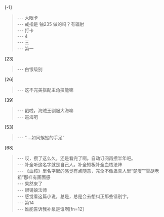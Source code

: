 
[-1] 
>--- 大眼卡<br>
>--- 戒指是  铀235  做的吗？有辐射<br>
>--- 打卡<br>
>--- 4<br>
>--- 三<br>
>--- 第一<br>

[23] 
>--- 白银级别<br>

[26] 
>--- 这不完美搭配主角技能嘛<br>

[39] 
>--- 戳啦，海贼王驯服大海嘛<br>
>--- 巡海吧<br>

[53] 
>--- “....如同蜈蚣的手足”<br>

[68] 
>--- 哎，攒了这么久，还是看完了啊。自动订阅再攒半年吧。<br>
>--- 补全听这名字就是自己人。补全短板补全血核法阵<br>
>--- 《血核》里名字起的感觉有点随意，完全不像蛊真人里“楚度”“雪胡老祖”那样有画面感<br>
>--- 果然来了<br>
>--- 眼镜娘法师<br>
>--- 感觉看这篇小说，总是，总是会去想纠正那些错别字。<br>
>--- 第14<br>
>--- 谁能告诉我补泉是谁啊[fn=12]<br>
